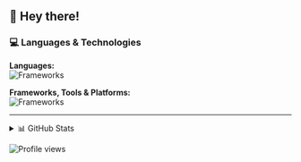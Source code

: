 ## 👋 Hey there!

### 💻 Languages & Technologies
**Languages:**  
![Frameworks](https://skillicons.dev/icons?i=c,cpp,py,haskell,rust,java,latex,bash&titles=true)

**Frameworks, Tools & Platforms:**  
![Frameworks](https://go-skill-icons.vercel.app/api/icons?i=linux,git,oracle&titles=true)

---

<details>
	<summary>📊 GitHub Stats</summary>

 	<a href="#">![GitHub Stats](https://github-readme-stats.vercel.app/api?username=fsppx&show_icons=true&theme=merko&count_private=true&hide_border=true)</a>
	<a href="#">![Top Languages](https://github-readme-stats.vercel.app/api/top-langs/?username=fsppx&layout=compact&theme=merko&count_private=true&hide_border=true)</a>
</details>

![Profile views](https://komarev.com/ghpvc/?username=fsppx&color=green)
